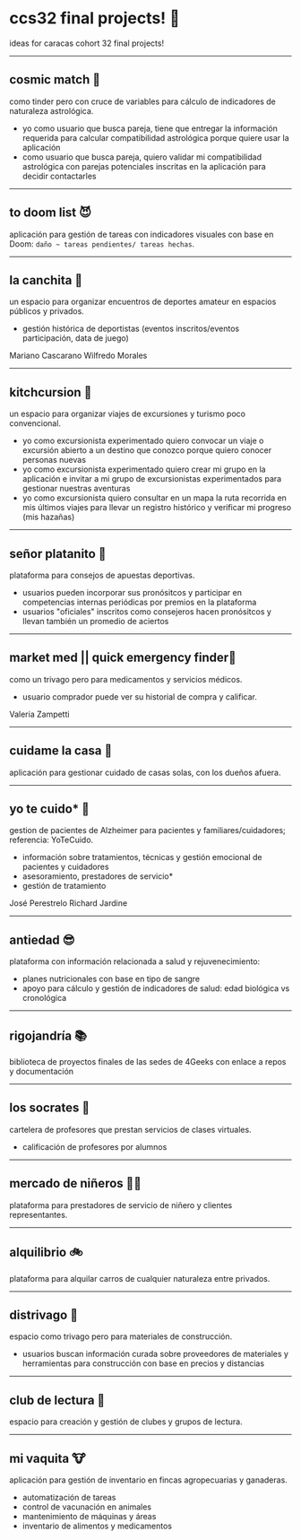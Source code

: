 # ccs32 final projects! 🎉

ideas for caracas cohort 32 final projects! 

-----

## cosmic match 🌟

como tinder pero con cruce de variables para cálculo de indicadores de naturaleza astrológica.
- yo como usuario que busca pareja, tiene que entregar la información requerida para calcular compatibilidad astrológica porque quiere usar la aplicación
- como usuario que busca pareja, quiero validar mi compatibilidad astrológica con parejas potenciales inscritas en la aplicación para decidir contactarles

-----

## to doom list 😈

aplicación para gestión de tareas con indicadores visuales con base en Doom: `daño ~ tareas pendientes/ tareas hechas`.

-----

## la canchita 💎

un espacio para organizar encuentros de deportes amateur en espacios públicos y privados.
- gestión histórica de deportistas (eventos inscritos/eventos participación, data de juego)

Mariano Cascarano
Wilfredo Morales

-----

## kitchcursion 🌋

un espacio para organizar viajes de excursiones y turismo poco convencional.
- yo como excursionista experimentado quiero convocar un viaje o excursión abierto a un destino que conozco porque quiero conocer personas nuevas
- yo como excursionista experimentado quiero crear mi grupo en la aplicación e invitar a mi grupo de excursionistas experimentados para gestionar nuestras aventuras
- yo como excursionista quiero consultar en un mapa la ruta recorrida en mis últimos viajes para llevar un registro histórico y verificar mi progreso (mis hazañas)

-----

## señor platanito 🍌

plataforma para consejos de apuestas deportivas.
- usuarios pueden incorporar sus pronósitcos y participar en competencias internas periódicas por premios en la plataforma
- usuarios "oficiales" inscritos como consejeros hacen pronósitcos y llevan también un promedio de aciertos

-----

## market med || quick emergency finder💉

como un trivago pero para medicamentos y servicios médicos.
- usuario comprador puede ver su historial de compra y calificar.

Valeria Zampetti

-----

## cuidame la casa 🏡

aplicación para gestionar cuidado de casas solas, con los dueños afuera.

-----

## yo te cuido* 🏥

gestion de pacientes de Alzheimer para pacientes y familiares/cuidadores; referencia: YoTeCuido.
- información sobre tratamientos, técnicas y gestión emocional de pacientes y cuidadores
- asesoramiento, prestadores de servicio*
- gestión de tratamiento

José Perestrelo
Richard Jardine

-----

## antiedad 😎

plataforma con información relacionada a salud y rejuvenecimiento:
- planes nutricionales con base en tipo de sangre
- apoyo para cálculo y gestión de indicadores de salud: edad biológica vs cronológica

-----

## rigojandría 📚

biblioteca de proyectos finales de las sedes de 4Geeks con enlace a repos y documentación

-----

## los socrates 🤯

cartelera de profesores que prestan servicios de clases virtuales.
- calificación de profesores por alumnos

-----

## mercado de niñeros 👶🏽

plataforma para prestadores de servicio de niñero y clientes representantes.

-----

## alquilibrio 🚲

plataforma para alquilar carros de cualquier naturaleza entre privados. 

-----

## distrivago 🔨

espacio como trivago pero para materiales de construcción.
- usuarios buscan información curada sobre proveedores de materiales y herramientas para construcción con base en precios y distancias

-----

## club de lectura 📘

espacio para creación y gestión de clubes y grupos de lectura.

-----

## mi vaquita 🐮

aplicación para gestión de inventario en fincas agropecuarias y ganaderas.
- automatización de tareas
- control de vacunación en animales
- mantenimiento de máquinas y áreas
- inventario de alimentos y medicamentos

